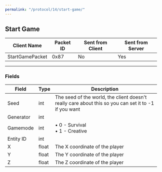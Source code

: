```yaml
---
permalink: "/protocol/14/start-game/"
---
```


## Start Game

| Client Name     | Packet ID | Sent from Client | Sent from Server |
| --------------- | --------- | ---------------- | ---------------- |
| StartGamePacket | 0x87      | No               | Yes              |

---

### Fields

| Field     | Type  | Description                                                                                          |
| --------- | ----- | ---------------------------------------------------------------------------------------------------- |
| Seed      | int   | The seed of the world, the client doesn't really care about this so you can set it to -1 if you want |
| Generator | int   |                                                                                                      |
| Gamemode  | int   | • 0 - Survival <br> • 1 - Creative                                                                   |
| Entity ID | int   |                                                                                                      |
| X         | float | The X coordinate of the player                                                                       |
| Y         | float | The Y coordinate of the player                                                                       |
| Z         | float | The Z coordinate of the player                                                                       |
